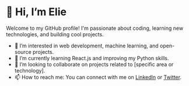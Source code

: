 # 👋 Hi, I’m Elie

Welcome to my GitHub profile! I'm passionate about coding, learning new technologies, and building cool projects.

- 👀 I’m interested in web development, machine learning, and open-source projects.
- 🌱 I’m currently learning React.js and improving my Python skills.
- 💞️ I’m looking to collaborate on projects related to [specific area or technology].
- 📫 How to reach me: You can connect with me on [LinkedIn](https://www.linkedin.com/in/elie47116/) or [Twitter](https://twitter.com/elie47116).

<!---
elie47116/elie47116 is a ✨ special ✨ repository because its `README.md` (this file) appears on your GitHub profile.
You can click the Preview link to take a look at your changes.
--->

